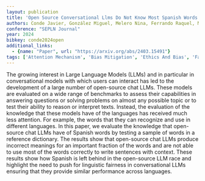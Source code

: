 ```yaml
---
layout: publication
title: 'Open Source Conversational Llms Do Not Know Most Spanish Words'
authors: Conde Javier, González Miguel, Melero Nina, Ferrando Raquel, Martínez Gonzalo, Merino-gómez Elena, Hernández José Alberto, Reviriego Pedro
conference: "SEPLN Journal"
year: 2024
bibkey: conde2024open
additional_links:
  - {name: "Paper", url: "https://arxiv.org/abs/2403.15491"}
tags: ['Attention Mechanism', 'Bias Mitigation', 'Ethics And Bias', 'Fairness', 'Model Architecture']
---
```

The growing interest in Large Language Models (LLMs) and in particular in conversational models with which users can interact has led to the development of a large number of open-source chat LLMs. These models are evaluated on a wide range of benchmarks to assess their capabilities in answering questions or solving problems on almost any possible topic or to test their ability to reason or interpret texts. Instead, the evaluation of the knowledge that these models have of the languages has received much less attention. For example, the words that they can recognize and use in different languages. In this paper, we evaluate the knowledge that open-source chat LLMs have of Spanish words by testing a sample of words in a reference dictionary. The results show that open-source chat LLMs produce incorrect meanings for an important fraction of the words and are not able to use most of the words correctly to write sentences with context. These results show how Spanish is left behind in the open-source LLM race and highlight the need to push for linguistic fairness in conversational LLMs ensuring that they provide similar performance across languages.
